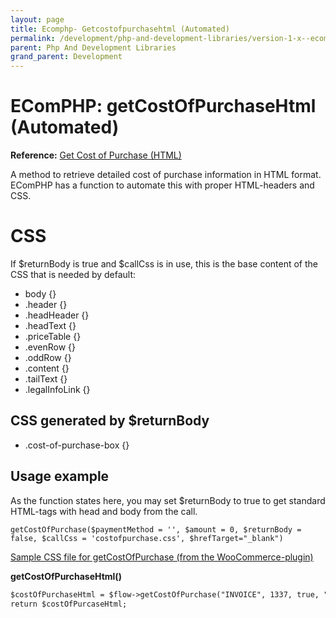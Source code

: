 ```yaml
---
layout: page
title: Ecomphp- Getcostofpurchasehtml (Automated)
permalink: /development/php-and-development-libraries/version-1-x--ecomphp-/5570809/
parent: Php And Development Libraries
grand_parent: Development
---
```




# EComPHP: getCostOfPurchaseHtml (Automated) 

**Reference:** [Get Cost of Purchase (HTML)](getcostofpurchasehtml)

A method to retrieve detailed cost of purchase information in HTML
format. EComPHP has a function to automate this with proper HTML-headers
and CSS.

# CSS
If \$returnBody is true and \$callCss is in use, this is the base
content of the CSS that is needed by default:

- body {}
- .header {}
- .headHeader {}
- .headText {}
- .priceTable {}
- .evenRow {}
- .oddRow {}
- .content {}
- .tailText {}
- .legalInfoLink {}  

## CSS generated by \$returnBody
-  .cost-of-purchase-box {}

## Usage example
As the function states here, you may set \$returnBody to true to get
standard HTML-tags with head and body from the call.

    getCostOfPurchase($paymentMethod = '', $amount = 0, $returnBody = false, $callCss = 'costofpurchase.css', $hrefTarget="_blank")
[Sample CSS file for getCostOfPurchase (from the
WooCommerce-plugin)](../../../../attachments/5570809/6521016.css)

**getCostOfPurchaseHtml()**
```xml
$costOfPurchaseHtml = $flow->getCostOfPurchase("INVOICE", 1337, true, "/mysite/css/costofpurchase.css", "_blank");
return $costOfPurcaseHtml;
```

